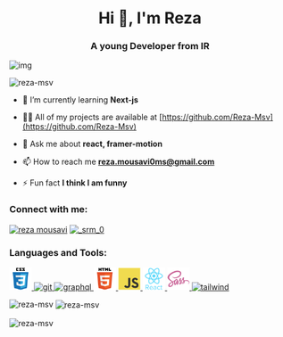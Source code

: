<h1 align="center">Hi 👋, I'm Reza</h1>
<h3 align="center">A young Developer from IR</h3>

<img aling="right" width="400" src="https://i.giphy.com/media/v1.Y2lkPTc5MGI3NjExeHBtMDlqeWE3OHRmdHNyemQxdHlwaHp3cnEzZmlpODA0YndodmFwNyZlcD12MV9pbnRlcm5hbF9naWZfYnlfaWQmY3Q9Zw/QXwtfadqo7wbfmT46H/giphy.gif" alt="img"/>

<p align="left"> <img src="https://komarev.com/ghpvc/?username=reza-msv&label=Profile%20views&color=0e75b6&style=flat" alt="reza-msv" /> </p>

- 🌱 I’m currently learning **Next-js**

- 👨‍💻 All of my projects are available at [https://github.com/Reza-Msv](https://github.com/Reza-Msv)

- 💬 Ask me about **react, framer-motion**

- 📫 How to reach me **reza.mousavi0ms@gmail.com**

- ⚡ Fun fact **I think I am funny**

<h3 align="left">Connect with me:</h3>
<p align="left">
<a href="https://linkedin.com/in/reza mousavi" target="blank"><img align="center" src="https://raw.githubusercontent.com/rahuldkjain/github-profile-readme-generator/master/src/images/icons/Social/linked-in-alt.svg" alt="reza mousavi" height="30" width="40" /></a>
<a href="https://instagram.com/_srm_0" target="blank"><img align="center" src="https://raw.githubusercontent.com/rahuldkjain/github-profile-readme-generator/master/src/images/icons/Social/instagram.svg" alt="_srm_0" height="30" width="40" /></a>
</p>

<h3 align="left">Languages and Tools:</h3>
<p align="left"> <a href="https://www.w3schools.com/css/" target="_blank" rel="noreferrer"> <img src="https://raw.githubusercontent.com/devicons/devicon/master/icons/css3/css3-original-wordmark.svg" alt="css3" width="40" height="40"/> </a> <a href="https://git-scm.com/" target="_blank" rel="noreferrer"> <img src="https://www.vectorlogo.zone/logos/git-scm/git-scm-icon.svg" alt="git" width="40" height="40"/> </a> <a href="https://graphql.org" target="_blank" rel="noreferrer"> <img src="https://www.vectorlogo.zone/logos/graphql/graphql-icon.svg" alt="graphql" width="40" height="40"/> </a> <a href="https://www.w3.org/html/" target="_blank" rel="noreferrer"> <img src="https://raw.githubusercontent.com/devicons/devicon/master/icons/html5/html5-original-wordmark.svg" alt="html5" width="40" height="40"/> </a> <a href="https://developer.mozilla.org/en-US/docs/Web/JavaScript" target="_blank" rel="noreferrer"> <img src="https://raw.githubusercontent.com/devicons/devicon/master/icons/javascript/javascript-original.svg" alt="javascript" width="40" height="40"/> </a> <a href="https://reactjs.org/" target="_blank" rel="noreferrer"> <img src="https://raw.githubusercontent.com/devicons/devicon/master/icons/react/react-original-wordmark.svg" alt="react" width="40" height="40"/> </a> <a href="https://sass-lang.com" target="_blank" rel="noreferrer"> <img src="https://raw.githubusercontent.com/devicons/devicon/master/icons/sass/sass-original.svg" alt="sass" width="40" height="40"/> </a> <a href="https://tailwindcss.com/" target="_blank" rel="noreferrer"> <img src="https://www.vectorlogo.zone/logos/tailwindcss/tailwindcss-icon.svg" alt="tailwind" width="40" height="40"/> </a> </p>

<p><img align="left" src="https://github-readme-stats.vercel.app/api/top-langs?username=reza-msv&show_icons=true&locale=en&layout=compact" alt="reza-msv" /></p>

<p>&nbsp;<img align="center" src="https://github-readme-stats.vercel.app/api?username=reza-msv&show_icons=true&locale=en" alt="reza-msv" /></p>

<p><img align="center" src="https://github-readme-streak-stats.herokuapp.com/?user=reza-msv&" alt="reza-msv" /></p>
